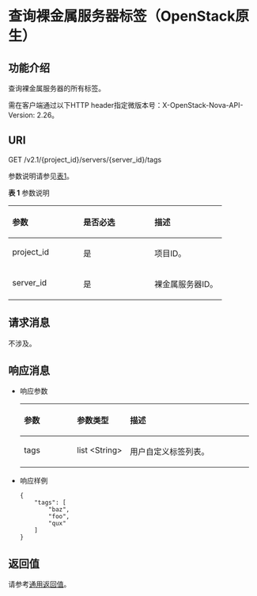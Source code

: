 # 查询裸金属服务器标签（OpenStack原生）<a name="ZH-CN_TOPIC_0060410926"></a>

## 功能介绍<a name="section17769131"></a>

查询裸金属服务器的所有标签。

需在客户端通过以下HTTP header指定微版本号：X-OpenStack-Nova-API-Version: 2.26。

## URI<a name="section40393097103718"></a>

GET /v2.1/\{project\_id\}/servers/\{server\_id\}/tags

参数说明请参见[表1](#table0142163245812)。

**表 1**  参数说明

<a name="table0142163245812"></a>
<table><thead align="left"><tr id="row51434323581"><th class="cellrowborder" valign="top" width="33.33333333333333%" id="mcps1.2.4.1.1"><p id="p67050730103718"><a name="p67050730103718"></a><a name="p67050730103718"></a>参数</p>
</th>
<th class="cellrowborder" valign="top" width="33.33333333333333%" id="mcps1.2.4.1.2"><p id="p62400032103718"><a name="p62400032103718"></a><a name="p62400032103718"></a>是否必选</p>
</th>
<th class="cellrowborder" valign="top" width="33.33333333333333%" id="mcps1.2.4.1.3"><p id="p21237868103718"><a name="p21237868103718"></a><a name="p21237868103718"></a>描述</p>
</th>
</tr>
</thead>
<tbody><tr id="row01430322585"><td class="cellrowborder" valign="top" width="33.33333333333333%" headers="mcps1.2.4.1.1 "><p id="p23650911103718"><a name="p23650911103718"></a><a name="p23650911103718"></a>project_id</p>
</td>
<td class="cellrowborder" valign="top" width="33.33333333333333%" headers="mcps1.2.4.1.2 "><p id="p36675672103718"><a name="p36675672103718"></a><a name="p36675672103718"></a>是</p>
</td>
<td class="cellrowborder" valign="top" width="33.33333333333333%" headers="mcps1.2.4.1.3 "><p id="p17939461103718"><a name="p17939461103718"></a><a name="p17939461103718"></a>项目ID。</p>
</td>
</tr>
<tr id="row1114316327585"><td class="cellrowborder" valign="top" width="33.33333333333333%" headers="mcps1.2.4.1.1 "><p id="p18738546141829"><a name="p18738546141829"></a><a name="p18738546141829"></a>server_id</p>
</td>
<td class="cellrowborder" valign="top" width="33.33333333333333%" headers="mcps1.2.4.1.2 "><p id="p41427238141829"><a name="p41427238141829"></a><a name="p41427238141829"></a>是</p>
</td>
<td class="cellrowborder" valign="top" width="33.33333333333333%" headers="mcps1.2.4.1.3 "><p id="p163111141829"><a name="p163111141829"></a><a name="p163111141829"></a>裸金属服务器ID。</p>
</td>
</tr>
</tbody>
</table>

## 请求消息<a name="section43810255103718"></a>

不涉及。

## 响应消息<a name="section60965769103718"></a>

-   响应参数

    <a name="table48150236185333"></a>
    <table><thead align="left"><tr id="row64499137185333"><th class="cellrowborder" valign="top" width="23.169999999999998%" id="mcps1.1.4.1.1"><p id="p19987085"><a name="p19987085"></a><a name="p19987085"></a>参数</p>
    </th>
    <th class="cellrowborder" valign="top" width="23.169999999999998%" id="mcps1.1.4.1.2"><p id="p4546697"><a name="p4546697"></a><a name="p4546697"></a>参数类型</p>
    </th>
    <th class="cellrowborder" valign="top" width="53.66%" id="mcps1.1.4.1.3"><p id="p32738149"><a name="p32738149"></a><a name="p32738149"></a>描述</p>
    </th>
    </tr>
    </thead>
    <tbody><tr id="row51055328185333"><td class="cellrowborder" valign="top" width="23.169999999999998%" headers="mcps1.1.4.1.1 "><p id="p41840919185333"><a name="p41840919185333"></a><a name="p41840919185333"></a>tags</p>
    </td>
    <td class="cellrowborder" valign="top" width="23.169999999999998%" headers="mcps1.1.4.1.2 "><p id="p33671307185333"><a name="p33671307185333"></a><a name="p33671307185333"></a>list &lt;String&gt;</p>
    </td>
    <td class="cellrowborder" valign="top" width="53.66%" headers="mcps1.1.4.1.3 "><p id="p51647808185333"><a name="p51647808185333"></a><a name="p51647808185333"></a>用户自定义标签列表。</p>
    </td>
    </tr>
    </tbody>
    </table>


-   响应样例

    ```
    {
        "tags": [
            "baz",
            "foo",
            "qux"
        ]
    }
    ```


## 返回值<a name="section29598436103718"></a>

请参考[通用返回值](通用返回值.md)。

